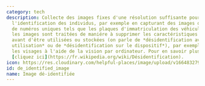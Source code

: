 ```yaml
---
category: tech
description: Collecte des images fixes d'une résolution suffisante pour permettre
  l'identification des individus, par exemple en capturant des images de visages ou
  de numéros uniques tels que les plaques d'immatriculation des véhicules. Toutefois,
  les images sont traitées de maniére à supprimer les caractéristiques d'identification
  avant d'être utilisées ou stockées (on parle de *désidentification avant la premiére
  utilisation* ou de *désidentification sur le dispositif*), par exemple en floutant
  les visages à l'aide de la vision par ordinateur. Pour en savoir plus sur la désidentification,
  [cliquez ici](https://fr.wikipedia.org/wiki/Désidentification).
icon: https://res.cloudinary.com/helpful-places/image/upload/v1664832798/dtpr-icons/tech/blue/image_ashhv9.svg
id: de_identified_image
name: Image dé-identifiée
---
```

